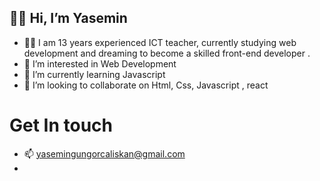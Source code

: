 ##  :raising_hand_woman: Hi, I’m Yasemin
-  :woman_technologist: I am 13 years experienced ICT teacher, currently studying  web development and dreaming to become a  skilled front-end developer .
- 👀 I’m interested in Web Development
- 🌱 I’m currently learning Javascript
- 💞️ I’m looking to collaborate on Html, Css, Javascript , react

# Get In touch 
- 📫  yasemingungorcaliskan@gmail.com
- 

<!---
ysmnclsknnl/ysmnclsknnl is a ✨ special ✨ repository because its `README.md` (this file) appears on your GitHub profile.
You can click the Preview link to take a look at your changes.
--->
